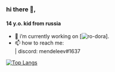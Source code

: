 ### hi there 👋,
#### 14 y.o. kid from russia

- 🔭 i’m currently working on [![ro-dora](https://github.com/mendeleev1337/ro-dora/)]. 
- 📫 how to reach me:   
   | discord: mendeleev#1637

[![Top Langs](https://github-readme-stats.vercel.app/api/top-langs/?username=mendeleev1337&layout=compact)](https://github.com/anuraghazra/github-readme-stats)
